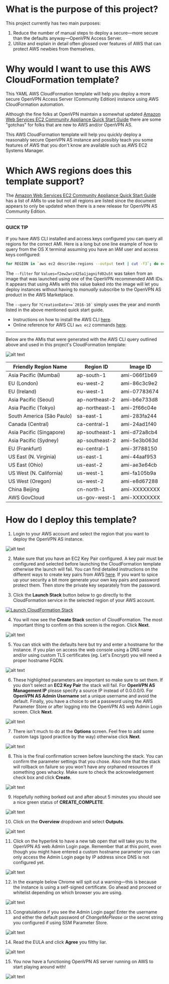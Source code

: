 # What is the purpose of this project?

This project currently has two main purposes:

1. Reduce the number of manual steps to deploy a secure&mdash;more secure than the defaults anyway&mdash;OpenVPN Access Server.
2. Utilize and explain in detail often glossed over features of AWS that can protect AWS newbies from themselves. 

# Why would I want to use this AWS CloudFormation template?

This YAML AWS CloudFormation template will help you deploy a more secure OpenVPN Access Server (Community Edition) instance using AWS CloudFormation automation.

Although the fine folks at OpenVPN maintain a somewhat updated [Amazon Web Services EC2 Community Appliance Quick Start Guide](https://docs.openvpn.net/how-to-tutorialsguides/virtual-platforms/amazon-ec2-appliance-ami-quick-start-guide/) there are some "gotchas" for folks that are new to AWS and/or OpenVPN AS.

This AWS CloudFormation template will help you quickly deploy a reasonably secure OpenVPN AS instance and possibly teach you some features of AWS that you don't know are available such as AWS EC2 Systems Manager.

# Which AWS regions does this template support?

The [Amazon Web Services EC2 Community Appliance Quick Start Guide](https://docs.openvpn.net/how-to-tutorialsguides/virtual-platforms/amazon-ec2-appliance-ami-quick-start-guide/) has a list of AMIs to use but not all regions are listed since the document appears to only be updated when there is a new release for OpenVPN AS Community Edition.

---

#### QUICK TIP
If you have AWS CLI installed and access keys configured you can query all regions for the correct AMI. Here is a long but one line example of how to query from the OS X terminal assuming you have an IAM user and access keys configured:

```bash
for REGION in `aws ec2 describe-regions --output text | cut -f3`; do echo "Listing instances in region: $REGION..." && aws ec2 describe-images --owners aws-marketplace --filters "Name=product-code,Values=f2ew2wrz425a1jagnifd02u5t" --query 'Images[?CreationDate>=`2016-10`].{ID:ImageId,DATE:CreationDate}' --region $REGION --output text; done
```
The `--filter` for `Values=f2ew2wrz425a1jagnifd02u5t` was taken from an image that was launched using one of the OpenVPN recommended AMI IDs. It appears that using AMIs with this value baked into the image will let you deploy instances without having to *manually* subscribe to the OpenVPN AS product in the AWS Marketplace.

The `--query` for `` ?CreationDate>=`2016-10` `` simply uses the year and month listed in the above mentioned quick start guide.

* Instructions on how to install the AWS CLI [here](http://docs.aws.amazon.com/cli/latest/userguide/installing.html).
* Online reference for AWS CLI `aws ec2` commands [here](http://docs.aws.amazon.com/cli/latest/reference/ec2/index.html#cli-aws-ec2).

---

Below are the AMIs that were generated with the AWS CLI query outlined above and used in this project's CloudFormation template:

![alt text](https://github.com/virtualjj/automated-openvpnas/blob/master/images/readme/automated-openvpnas-readme-cli-query.jpg "Example aws ec2 describe-instances AWS CLI command")

| Friendly Region Name | Region ID | Image ID  |
| --- |---| ---|
| Asia Pacific (Mumbai) | ap-south-1 |ami-066f1b69 |
| EU (London) | eu-west-2 |ami-86c3c9e2 |
| EU (Ireland) | eu-west-1 | ami-07783674 |
| Asia Pacific (Seoul) | ap-northeast-2 | ami-b6e733d8 |
| Asia Pacific (Tokyo) | ap-northeast-1 | ami-2f66c04e |
| South America (São Paulo) | sa-east-1 | ami-283fa244 |
| Canada (Central) | ca-central-1 | ami-24ad1f40 |
| Asia Pacific (Singapore) | ap-southeast-1 | ami-d72a8cb4 |
| Asia Pacific (Sydney) | ap-southeast-2 | ami-5e3b063d |
| EU (Frankfurt) | eu-central-1 | ami-3f788150 |
| US East (N. Virginia) | us-east-1 | ami-44aaf953 |
| US East (Ohio) | us-east-2 | ami-ae3e64cb |
| US West (N. California) | us-west-1 | ami-fa105b9a |
| US West (Oregon) | us-west-2 | ami-e8d67288 |
| China Beijing | cn-north-1 | ami-XXXXXXXX |
| AWS GovCloud | us-gov-west-1 | ami-XXXXXXXX |

# How do I deploy this template?

1. Login to your AWS account and select the region that you want to deploy the OpenVPN AS instance.

![alt text](https://github.com/virtualjj/automated-openvpnas/blob/master/images/readme/automated-openvpnas-readme-login-oregon.jpg "Example logging into AWS console and selecting a region.")

2. Make sure that you have an EC2 Key Pair configured. A key pair must be configured and selected before launching the CloudFormation template otherwise the launch will fail. You can find detailed instructions on the different ways to create key pairs from AWS [here](http://docs.aws.amazon.com/AWSEC2/latest/UserGuide/ec2-key-pairs.html). If you want to spice up your security a bit more generate your own key pairs and password protect them. Then store the private key separately from the password.

3. Click the **Launch Stack** button below to go directly to the CloudFormation service in the selected region of your AWS account.

[![Launch CloudFormation Stack](https://s3.amazonaws.com/cloudformation-examples/cloudformation-launch-stack.png
)](https://console.aws.amazon.com/cloudformation/home?region=us-west-2#/stacks/new?stackName=openvpnas&templateURL=https://s3-us-west-2.amazonaws.com/github.automated-openvpnas/automate-openvpnas.yml)

4. You will now see the **Create Stack** section of CloudFormation. The most important thing to confirm on this screen is the region. Click **Next**.

![alt text](https://github.com/virtualjj/automated-openvpnas/blob/master/images/readme/automated-openvpnas-readme-create-stack.jpg "Create Stack in CloudFormation")

5. You can stick with the defaults here but try and enter a hostname for the instance. If you plan on access the web console using a DNS name and/or using custom TLS certificates (eg. Let's Encrypt) you will need a proper hostname FQDN.

![alt text](https://github.com/virtualjj/automated-openvpnas/blob/master/images/readme/automated-openvpnas-readme-specify-details-p1.jpg "Specify details - Part 1")

6. These highlighted parameters are important so make sure to set them. If you don't select an **EC2 Key Pair** the stack will fail. For **OpenVPN AS Management IP** please specify a source IP instead of 0.0.0.0/0. For **OpenVPN AS Admin Username** set a unique username and avoid the default. Finally, you have a choice to set a password using the AWS Parameter Store or after logging into the OpenVPN AS web Admin Login screen. Click **Next**.

![alt text](https://github.com/virtualjj/automated-openvpnas/blob/master/images/readme/automated-openvpnas-readme-specify-details-p2.jpg "Specify details - Part 2")

7. There isn't much to do at the **Options** screen. Feel free to add some custom tags (good practice by the way) otherwise click **Next**.

![alt text](https://github.com/virtualjj/automated-openvpnas/blob/master/images/readme/automated-openvpnas-readme-create-stack-options.jpg "Create Stack Options")

8. This is the final confirmation screen before launching the stack. You can confirm the parameter settings that you chose. Also note that the stack will rollback on failure so you won't have any orphaned resources if something goes whacky. Make sure to check the acknowledgement check box and click **Create**.

![alt text](https://github.com/virtualjj/automated-openvpnas/blob/master/images/readme/automated-openvpnas-readme-create-stack-final.jpg "Create Stack - Create")

9. Hopefully nothing borked out and after about 5 minutes you should see a nice green status of **CREATE_COMPLETE**.

![alt text](https://github.com/virtualjj/automated-openvpnas/blob/master/images/readme/automated-openvpnas-readme-create-complete.jpg "Create Stack - Complete")

10. Click on the **Overview** dropdown and select **Outputs**.

![alt text](https://github.com/virtualjj/automated-openvpnas/blob/master/images/readme/automated-openvpnas-readme-stack-outputs.jpg "Get Stack Outputs")

11. Click on the hyperlink to have a new tab open that will take you to the OpenVPN AS web Admin Login page. Remember that at this point, even though you might have entered a custom hostname parameter you can only access the Admin Login page by IP address since DNS is not configured yet. 

![alt text](https://github.com/virtualjj/automated-openvpnas/blob/master/images/readme/automated-openvpnas-readme-stack-outputs-login-url.jpg "Get Web Admin Login URL")

12. In the example below Chrome will spit out a warning&mdash;this is because the instance is using a self-signed certificate. Go ahead and proceed or whitelist depending on which browser you are using.

![alt text](https://github.com/virtualjj/automated-openvpnas/blob/master/images/readme/automated-openvpnas-readme-connection-not-private.jpg "Get Your Connection Is Not Private Example")

13. Congratulations if you see the Admin Login page! Enter the username and either the default password of *ChangeMePlease* or the secret string you configured if using SSM Parameter Store.

![alt text](https://github.com/virtualjj/automated-openvpnas/blob/master/images/readme/automated-openvpnas-readme-admin-login.jpg "OpenVPN AS Admin Login")

14. Read the EULA and click **Agree** you filthy liar. 

![alt text](https://github.com/virtualjj/automated-openvpnas/blob/master/images/readme/automated-openvpnas-readme-eula-agree.jpg "OpenVPN AS EULA")

15. You now have a functioning OpenVPN AS server running on AWS to start playing around with!

![alt text](https://github.com/virtualjj/automated-openvpnas/blob/master/images/readme/automated-openvpnas-readme-login-success.jpg "OpenVPN AS Successful Login")



